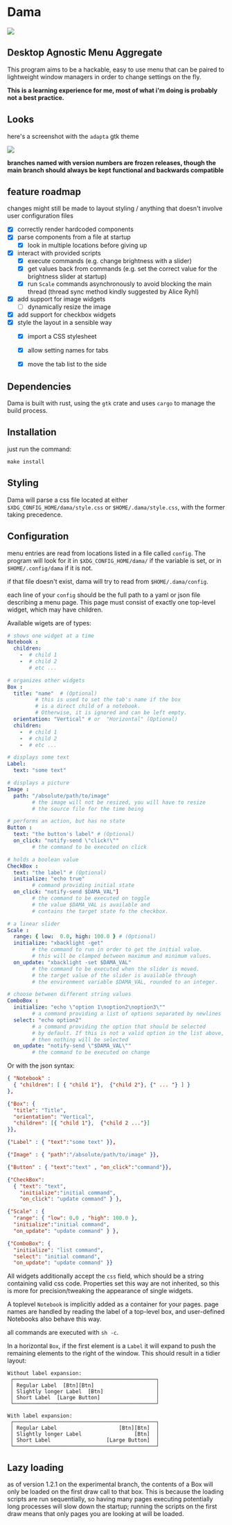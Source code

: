 # Dama
![](assets/icon2.png)

## Desktop Agnostic Menu Aggregate

This program aims to be a hackable, easy to use menu that can be paired to
lightweight window managers in order to change settings on the fly.

**This is a learning experience for me, most of what i'm doing is probably not a best practice.**

## Looks

here's a screenshot with the `adapta` gtk theme

![](assets/screenshot.png)

**branches named with version numbers are frozen releases, though the main branch
should always be kept functional and backwards compatible**

## feature roadmap

changes might still be made to layout styling / anything that doesn't involve user configuration files

- [x] correctly render hardcoded components
- [x] parse components from a file at startup
  - [x] look in multiple locations before giving up
- [X] interact with provided scripts
  - [x] execute commands (e.g. change brightness with a slider)
  - [X] get values back from commands (e.g. set the correct value for the brightness slider at startup)
  - [X] run `Scale` commands asynchronously to avoid blocking the main thread 
    (thread sync method kindly suggested by Alice Ryhl)
- [x] add support for image widgets
  - [ ] dynamically resize the image
- [x] add support for checkbox widgets
- [x] style the layout in a sensible way
  - [x] import a CSS stylesheet
  - [x] allow setting names for tabs
  - [x] move the tab list to the side


## Dependencies

Dama is built with rust, using the `gtk` crate and uses `cargo` to manage the build process.

## Installation


just run the command:
```
make install
```

## Styling

Dama will parse a css file located at either `$XDG_CONFIG_HOME/dama/style.css` or `$HOME/.dama/style.css`, 
with the former taking precedence.

## Configuration

menu entries are read from locations listed in a file called `config`.
The program will look for it in `$XDG_CONFIG_HOME/dama/` 
if the variable is set, or in `$HOME/.config/dama` if it is not.

if that file doesn't exist, dama will try to read from `$HOME/.dama/config`.

each line of your `config` should be the full path to a yaml or json file describing a menu page.
This page must consist of exactly one top-level widget, which may have children.


Available wigets are of types:

```yaml
# shows one widget at a time
Notebook :
  children:
    -  # child 1
    -  # child 2
       # etc ... 

# organizes other widgets
Box : 
  title: "name"  # (Optional)
         # this is used to set the tab's name if the box 
         # is a direct child of a notebook.
         # Otherwise, it is ignored and can be left empty.
  orientation: "Vertical" # or  "Horizontal" (Optional)
  children:
    -  # child 1
    -  # child 2
    -  # etc ... 

# displays some text
Label:
  text: "some text"

# displays a picture
Image : 
  path: "/absolute/path/to/image"
        # the image will not be resized, you will have to resize 
        # the source file for the time being

# performs an action, but has no state
Button : 
  text: "the button's label" # (Optional)
  on_click: "notify-send \"click!\""
        # the command to be executed on click 

# holds a boolean value
CheckBox : 
  text: "the label" # (Optional)
  initialize: "echo true"
        # command providing initial state
  on_click: "notify-send $DAMA_VAL"]
        # the command to be executed on toggle
        # the value $DAMA_VAL is available and
        # contains the target state fo the checkbox.

# a linear slider
Scale : 
  range: { low:  0.0, high: 100.0 } # (Optional)
  initialize: "xbacklight -get"
        # the command to run in order to get the initial value.
        # this will be clamped between maximum and minimum values.
  on_update: "xbacklight -set $DAMA_VAL"
        # the command to be executed when the slider is moved.
        # the target value of the slider is available through                              
        # the environment variable $DAMA_VAL, rounded to an integer.

# choose between different string values
ComboBox :
  initialize: "echo \"option 1\noption2\noption3\""
        # a command providing a list of options separated by newlines
  select: "echo option2"
        # a command providing the option that should be selected 
        # by default. If this is not a valid option in the list above, 
        # then nothing will be selected
  on_update: "notify-send \"$DAMA_VAL\""
        # the command to be executed on change
```

Or with the json syntax:

```json
{ "Notebook" : 
  { "children": [ { "child 1"},  {"child 2"}, {" ... "} ] }
},

{"Box": { 
  "title": "Title",
  "orientation": "Vertical",
  "children": [{ "child 1"},  {"child 2 ..."}] 
}},

{"Label" : { "text":"some text" }},

{"Image" : { "path":"/absolute/path/to/image" }},

{"Button" : { "text":"text" , "on_click":"command"}}, 

{"CheckBox": 
  { "text": "text", 
    "initialize":"initial command", 
    "on_click": "update command" } },

{"Scale" : { 
  "range": { "low": 0.0 , "high": 100.0 }, 
  "initialize":"initial command", 
  "on_update": "update command" } },

{"ComboBox": {
  "initialize": "list command", 
  "select": "initial command", 
  "on_update": "update command" }}
```

All widgets additionally accept the `css` field, which should be a string containing valid css code.
Properties set this way are not inherited, so this is more for precision/tweaking the appearance of
single widgets.

A toplevel `Notebook` is implicitly added as a container for your pages. page names are handled
by reading the label of a top-level box, and user-defined Notebooks also behave this way.

all commands are executed with `sh -c`.

In a horizontal `Box`, if the first element is a `Label` it will expand to push
the remaining elements to the right of the window. This should result in a tidier layout:



```
Without label expansion:
 ┌──────────────────────────────────────────────┐
 │ Regular Label  [Btn][Btn]                    │ 
 │ Slightly longer Label  [Btn]                 │ 
 │ Short Label  [Large Button]                  │
 └──────────────────────────────────────────────┘

With label expansion:
 ┌──────────────────────────────────────────────┐
 │ Regular Label                    [Btn][Btn]  │
 │ Slightly longer Label                 [Btn]  │ 
 │ Short Label                  [Large Button]  │
 └──────────────────────────────────────────────┘
```

## Lazy loading

as of version 1.2.1 on the experimental branch, the contents of a Box will only be loaded on the first
draw call to that box. This is because the loading scripts are run sequentially, so having many pages
executing potentially long processes will slow down the startup; running the scripts on the first draw 
means that only pages you are looking at will be loaded.



